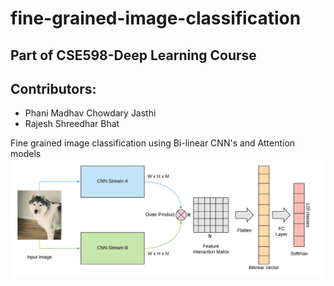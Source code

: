 # fine-grained-image-classification

## Part of CSE598-Deep Learning Course
## Contributors:
* Phani Madhav Chowdary Jasthi
* Rajesh Shreedhar Bhat



Fine grained image classification using Bi-linear CNN's and Attention models
![BCNN_Architecture](notebook_images/BCNN.png?raw=true)
